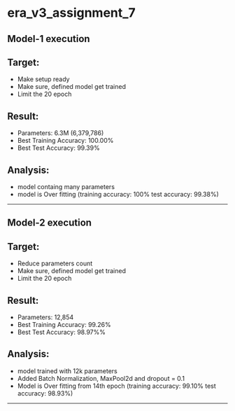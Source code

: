 # era_v3_assignment_7

## Model-1 execution

## Target:
- Make setup ready
- Make sure, defined model get trained
- Limit the 20 epoch

## Result:
- Parameters: 6.3M (6,379,786)
- Best Training Accuracy: 100.00%
- Best Test Accuracy: 99.39%

## Analysis:
- model containg many parameters
- model is Over fitting (training accuracy: 100% test accuracy: 99.38%)

------------------------------------------------------------------------------------

## Model-2 execution

## Target:
- Reduce parameters count
- Make sure, defined model get trained
- Limit the 20 epoch

## Result:
- Parameters: 12,854
- Best Training Accuracy: 99.26%
- Best Test Accuracy: 98.97%%

## Analysis:
- model trained with 12k parameters
- Added Batch Normalization, MaxPool2d and dropout = 0.1
- Model is Over fitting from 14th epoch (training accuracy: 99.10% test accuracy: 98.93%)

------------------------------------------------------------------------------------